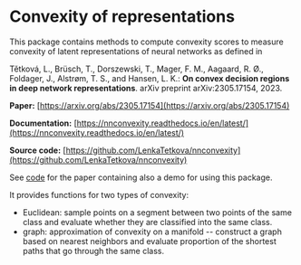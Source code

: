 # Convexity of representations
This package contains methods to compute convexity scores to measure convexity of latent representations of neural networks as defined in

Tětková, L., Brüsch, T., Dorszewski, T., Mager, F. M., Aagaard, R. Ø., Foldager, J., Alstrøm,
T. S., and Hansen, L. K.: **On convex decision regions in deep network representations**. arXiv preprint arXiv:2305.17154, 2023.

**Paper:** [https://arxiv.org/abs/2305.17154](https://arxiv.org/abs/2305.17154)

**Documentation:** [https://nnconvexity.readthedocs.io/en/latest/](https://nnconvexity.readthedocs.io/en/latest/)

**Source code:** [https://github.com/LenkaTetkova/nnconvexity](https://github.com/LenkaTetkova/nnconvexity)

See [code](https://github.com/LenkaTetkova/Convexity-of-representations.git) for the paper containing also a demo for using this package.

It provides functions for two types of convexity:
- Euclidean: sample points on a segment between two points of the same class and evaluate whether they are classified into the same class.
- graph: approximation of convexity on a manifold -- construct a graph based on nearest neighbors and evaluate proportion of the shortest paths that go through the same class.
